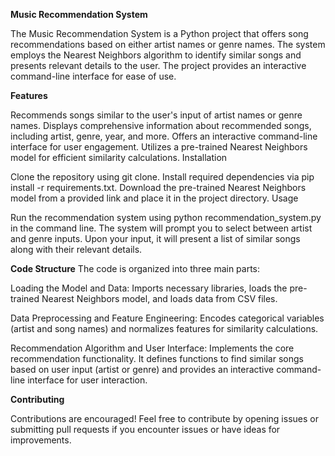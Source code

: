**Music Recommendation System**

The Music Recommendation System is a Python project that offers song recommendations based on either artist names or genre names. The system employs the Nearest Neighbors algorithm to identify similar songs and presents relevant details to the user. The project provides an interactive command-line interface for ease of use.

**Features**

Recommends songs similar to the user's input of artist names or genre names.
Displays comprehensive information about recommended songs, including artist, genre, year, and more.
Offers an interactive command-line interface for user engagement.
Utilizes a pre-trained Nearest Neighbors model for efficient similarity calculations.
Installation

Clone the repository using git clone.
Install required dependencies via pip install -r requirements.txt.
Download the pre-trained Nearest Neighbors model from a provided link and place it in the project directory.
Usage

Run the recommendation system using python recommendation_system.py in the command line. The system will prompt you to select between artist and genre inputs. Upon your input, it will present a list of similar songs along with their relevant details.

**Code Structure**
The code is organized into three main parts:

Loading the Model and Data: Imports necessary libraries, loads the pre-trained Nearest Neighbors model, and loads data from CSV files.

Data Preprocessing and Feature Engineering: Encodes categorical variables (artist and song names) and normalizes features for similarity calculations.

Recommendation Algorithm and User Interface: Implements the core recommendation functionality. It defines functions to find similar songs based on user input (artist or genre) and provides an interactive command-line interface for user interaction.

**Contributing**

Contributions are encouraged! Feel free to contribute by opening issues or submitting pull requests if you encounter issues or have ideas for improvements.

